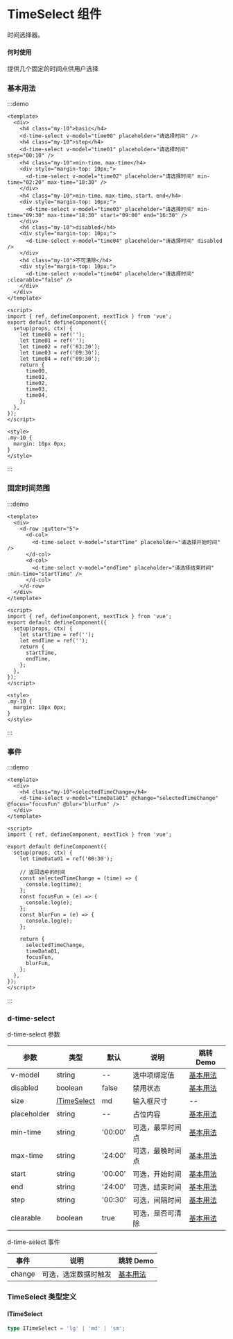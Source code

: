 # TimeSelect 组件

时间选择器。

#### 何时使用

提供几个固定的时间点供用户选择

### 基本用法

:::demo

```vue
<template>
  <div>
    <h4 class="my-10">basic</h4>
    <d-time-select v-model="time00" placeholder="请选择时间" />
    <h4 class="my-10">step</h4>
    <d-time-select v-model="time01" placeholder="请选择时间" step="00:10" />
    <h4 class="my-10">min-time、max-time</h4>
    <div style="margin-top: 10px;">
      <d-time-select v-model="time02" placeholder="请选择时间" min-time="02:20" max-time="18:30" />
    </div>
    <h4 class="my-10">min-time、max-time、start、end</h4>
    <div style="margin-top: 10px;">
      <d-time-select v-model="time03" placeholder="请选择时间" min-time="09:30" max-time="18:30" start="09:00" end="16:30" />
    </div>
    <h4 class="my-10">disabled</h4>
    <div style="margin-top: 10px;">
      <d-time-select v-model="time04" placeholder="请选择时间" disabled />
    </div>
    <h4 class="my-10">不可清除</h4>
    <div style="margin-top: 10px;">
      <d-time-select v-model="time04" placeholder="请选择时间" :clearable="false" />
    </div>
  </div>
</template>

<script>
import { ref, defineComponent, nextTick } from 'vue';
export default defineComponent({
  setup(props, ctx) {
    let time00 = ref('');
    let time01 = ref('');
    let time02 = ref('03:30');
    let time03 = ref('09:30');
    let time04 = ref('09:30');
    return {
      time00,
      time01,
      time02,
      time03,
      time04,
    };
  },
});
</script>

<style>
.my-10 {
  margin: 10px 0px;
}
</style>
```

:::

### 固定时间范围

:::demo

```vue
<template>
  <div>
    <d-row :gutter="5">
      <d-col>
        <d-time-select v-model="startTime" placeholder="请选择开始时间" />
      </d-col>
      <d-col>
        <d-time-select v-model="endTime" placeholder="请选择结束时间" :min-time="startTime" />
      </d-col>
    </d-row>
  </div>
</template>

<script>
import { ref, defineComponent, nextTick } from 'vue';
export default defineComponent({
  setup(props, ctx) {
    let startTime = ref('');
    let endTime = ref('');
    return {
      startTime,
      endTime,
    };
  },
});
</script>

<style>
.my-10 {
  margin: 10px 0px;
}
</style>
```

:::

### 事件

:::demo

```vue
<template>
  <div>
    <h4 class="my-10">selectedTimeChange</h4>
    <d-time-select v-model="timeData01" @change="selectedTimeChange" @focus="focusFun" @blur="blurFun" />
  </div>
</template>

<script>
import { ref, defineComponent, nextTick } from 'vue';

export default defineComponent({
  setup(props, ctx) {
    let timeData01 = ref('00:30');

    // 返回选中的时间
    const selectedTimeChange = (time) => {
      console.log(time);
    };
    const focusFun = (e) => {
      console.log(e);
    };
    const blurFun = (e) => {
      console.log(e);
    };

    return {
      selectedTimeChange,
      timeData01,
      focusFun,
      blurFun,
    };
  },
});
</script>
```

:::

### d-time-select

d-time-select 参数

| 参数        | 类型                        | 默认    | 说明             | 跳转 Demo             |
| ----------- | --------------------------- | ------- | ---------------- | --------------------- |
| v-model     | string                      | --      | 选中项绑定值     | [基本用法](#基本用法) |
| disabled    | boolean                     | false   | 禁用状态         | [基本用法](#基本用法) |
| size        | [ITimeSelect](#itimeselect) | md      | 输入框尺寸       | --                    |
| placeholder | string                      | --      | 占位内容         | [基本用法](#基本用法) |
| min-time    | string                      | '00:00' | 可选，最早时间点 | [基本用法](#基本用法) |
| max-time    | string                      | '24:00' | 可选，最晚时间点 | [基本用法](#基本用法) |
| start       | string                      | '00:00' | 可选，开始时间   | [基本用法](#基本用法) |
| end         | string                      | '24:00' | 可选，结束时间   | [基本用法](#基本用法) |
| step        | string                      | '00:30' | 可选，间隔时间   | [基本用法](#基本用法) |
| clearable   | boolean                     | true    | 可选，是否可清除 | [基本用法](#基本用法) |

d-time-select 事件

| 事件   | 说明                 | 跳转 Demo         |
| ------ | -------------------- | ----------------- |
| change | 可选，选定数据时触发 | [基本用法](#事件) |

### TimeSelect 类型定义

#### ITimeSelect

```ts
type ITimeSelect = 'lg' | 'md' | 'sm';
```
